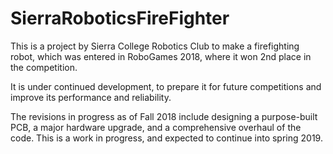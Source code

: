 # SierraRoboticsFireFighter

This is a project by Sierra College Robotics Club to make a firefighting robot, which was entered in RoboGames 2018, where it won 2nd place in the competition. 

It is under continued development, to prepare it for future competitions and improve its performance and reliability. 

The revisions in progress as of Fall 2018 include designing a purpose-built PCB, a major hardware upgrade, and a comprehensive overhaul of the code. This is a work in progress, and expected to continue into spring 2019.
